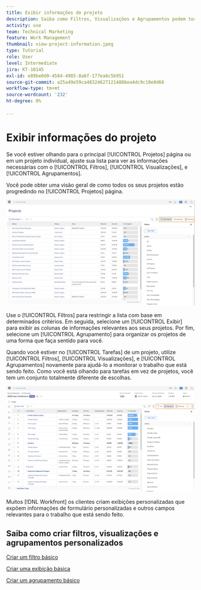 ```yaml
---
title: Exibir informações do projeto
description: Saiba como Filtros, Visualizações e Agrupamentos podem tornar as informações do projeto facilmente visíveis para ajudá-lo a gerenciar projetos.
activity: use
team: Technical Marketing
feature: Work Management
thumbnail: view-project-information.jpeg
type: Tutorial
role: User
level: Intermediate
jira: KT-10145
exl-id: e89be0d0-4584-4985-8a6f-177ea6c5b951
source-git-commit: a25a49e59ca483246271214886ea4dc9c10e8d66
workflow-type: tm+mt
source-wordcount: '232'
ht-degree: 0%

---
```


# Exibir informações do projeto

Se você estiver olhando para o principal [!UICONTROL Projetos] página ou em um projeto individual, ajuste sua lista para ver as informações necessárias com o [!UICONTROL Filtros], [!UICONTROL Visualizações], e [!UICONTROL Agrupamentos].

Você pode obter uma visão geral de como todos os seus projetos estão progredindo no [!UICONTROL Projetos] página.

![Página do projeto com filtros sendo exibidos](assets/planner-fund-project-page-fvg-copy.png)

Use o [!UICONTROL Filtros] para restringir a lista com base em determinados critérios. Em seguida, selecione um [!UICONTROL Exibir] para exibir as colunas de informações relevantes aos seus projetos. Por fim, selecione um [!UICONTROL Agrupamento] para organizar os projetos de uma forma que faça sentido para você.

Quando você estiver no [!UICONTROL Tarefas] de um projeto, utilize [!UICONTROL Filtros], [!UICONTROL Visualizações], e [!UICONTROL Agrupamentos] novamente para ajudá-lo a monitorar o trabalho que está sendo feito. Como você está olhando para tarefas em vez de projetos, você tem um conjunto totalmente diferente de escolhas.

![Lista de tarefas do projeto com exibições sendo exibidas](assets/planner-fund-task-list-fvg.png)

Muitos [!DNL Workfront] os clientes criam exibições personalizadas que expõem informações de formulário personalizadas e outros campos relevantes para o trabalho que está sendo feito.

## Saiba como criar filtros, visualizações e agrupamentos personalizados

[Criar um filtro básico](https://experienceleague.adobe.com/docs/workfront-learn/tutorials-workfront/reporting/basic-reporting/create-a-basic-filter.html?lang=en)

[Criar uma exibição básica](https://experienceleague.adobe.com/docs/workfront-learn/tutorials-workfront/reporting/basic-reporting/create-a-basic-view.html?lang=en)

[Criar um agrupamento básico](https://experienceleague.adobe.com/docs/workfront-learn/tutorials-workfront/reporting/basic-reporting/create-a-basic-grouping.html?lang=en)
